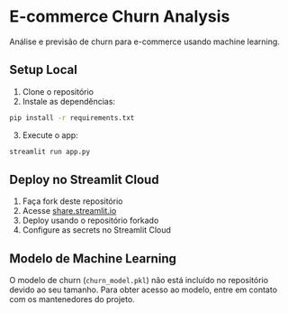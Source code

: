 # E-commerce Churn Analysis

Análise e previsão de churn para e-commerce usando machine learning.

## Setup Local

1. Clone o repositório
2. Instale as dependências:
```bash
pip install -r requirements.txt
```
3. Execute o app:
```bash
streamlit run app.py
```

## Deploy no Streamlit Cloud

1. Faça fork deste repositório
2. Acesse [share.streamlit.io](https://share.streamlit.io)
3. Deploy usando o repositório forkado
4. Configure as secrets no Streamlit Cloud

## Modelo de Machine Learning

O modelo de churn (`churn_model.pkl`) não está incluído no repositório devido ao seu tamanho.
Para obter acesso ao modelo, entre em contato com os mantenedores do projeto.